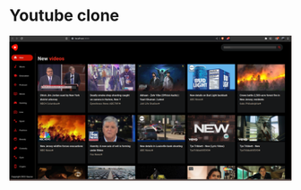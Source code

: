 # Youtube clone 

![Alt text](https://github.com/mishra-gaurav-04/clonetube/blob/master/img/2023-04-17T22:21:19,535280468+05:30.png?raw=true)
